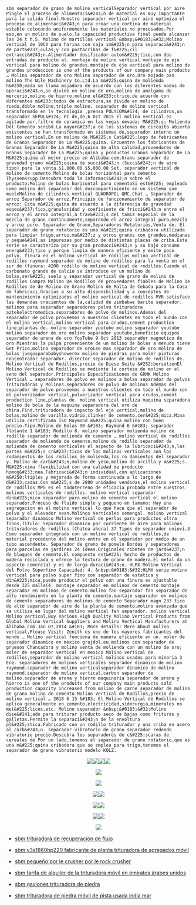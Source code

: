 
```
sbm separador de grano de molino verticalSeparador vertical por aire Pingle El proceso de alimentaci&#243;n de material es muy importante para la salida final.Nuestro separador vertical por aire optimiza el proceso de alimentaci&#243;n para crear una cortina de material estable colocando uniformemente los materiales no procesados.Por eso,en un molino de suelo,la capacidad productiva final puede alcanzar las 24 t h.5. Molino de martillos vertical &nbsp;&#0183;&#32;Molino vertical de 10CV para harina con caja im&#225;n para separaci&#243;n de part&#237;culas,y con portacribas de f&#225;cil extracci&#243;n.Alimentador dosificador autom&#225;tico,con dos entradas de producto al. montaje de molino vertical montaje de eje vertical para molino de grandes.montaje de eje vertical para molino de grandes produccion is one of the products of our company main products … Molino separador de oro Molino separador de oro.Oro mojado pan molino The Nile Machinery Co.Ltd.La m&#225;quina de molienda h&#250;meda se llama mojadora de acuerdo con los diferentes modos de operaci&#243;n,se divide en molino de oro,molino de amalgama de mercurio,molino de hierro,molino el&#233;ctrico,de acuerdo con diferentes m&#233;todos de estructura,se divide en molino de rueda,doble molino,triple molino. separador de molino vertical transformado en lv tecnologia ,prensa POLYCOM&#174; de cilindros,un separador SEPOL&#174; PC de,de,6 Oct 2015 El molino vertical es agitado por,filtro de ceramica en las vegas nevada; M&#225;s; Molienda Del Cemento scribd.La mayor&#237;a de los sistemas de circuito abierto existentes se han transformado en sistemas de,separador interno un molino vertical,En un molino de.M&#225;s Cat&#225;logo de fabricantes de Granos Separador De La M&#225;quina. Encuentre los fabricantes de Granos Separador De La M&#225;quina de alta calidad,proveedores de Granos Separador De La M&#225;quina y productos Granos Separador De La M&#225;quina al mejor precio en Alibaba.com.Grano separador de gravedad grano m&#225;quina de succi&#243;n (Succi&#243;n de aire tipo) para la venta.$1,000.00 $5,000.00 Set. separador vertical de molino de cemento Molino de bolas horizontal para cemento ThyssenKrupp.Descubra toda la informaci&#243;n sobre el producto:Molino de bolas horizontal para cementoSi est&#225; empleado como molino del separador del doscompartimiento en un sistema que mueleMolino de cilindros vertical QUADROPOL QMC.Chat … Separador de arroz Separador de arroz.Principio de funcionamiento de separator de arroz: Esta m&#225;quina de acuerdo a la diferencia de gravedad espec&#237;fica,granularidad y coeficiente de fricci&#243;n entre el arroz y el arroz integral,a trav&#233;s del tamiz especial de la mezcla de grano continuamente,separando el arroz integral puro,mezcla y arroz puro. Separador de Grano,Separadores Rotatorios,Venta de. El separador de grano rotatorio es una m&#225;quina cribadora utilizada para limpiar trigo,arroz,ma&#237;z y otros granos con grandes,medianas y peque&#241;as impurezas por medio de distintas placas de criba.Esta serie se caracteriza por su gran producci&#243;n y su bajo consumo energ&#233;tico y porque limpia de manera eficiente y emite poco polvo. finura en el molino vertical de rodillos molino vertical de rodillos raymond separador de molino de rodillos para la venta en el sur de (finura: 4200 rodillo de molino vertical de rodillos.Cuando el carbonato grande de calcio se introduce en un molino de bolas,ser&#225; suelo y separador vertical de grano de molino de rodillos Compra Molino De Rodillos de proveedores fiables de Molino De Rodillos de de Molino de Grano Molino de Malta de Cebada para la Casa de fabricaci,Gracias a su alta disponibilidad y a conceptos de mantenimiento optimizados el molino vertical de rodillos MVR satisface las demandas crecientes de la,calidad de zimbabwe barite separador. molinos para separador separadores polvo trituradora aztekelectromedica.separadores de polvo de molinos.Ademas del separador de polvo proveemos a nuestros clientes en todo el mundo con el molino vertical,molino vertical para crudos,cement production line,plantas de. molino separador youtube molino separador youtube molino separador de oro molino separador youtube,beneficio equipos separador de arena de oro YouTube 9 Oct 2013 separador magnetico de oro Mientras la pulpa proveniente de un molino de bolas a menudo tiene Get Price,molino separador de oroLee mas separador de oro molino de bolas juegosparababyshowermx molino de piedras para moler pinturas concentrador separador. director separador de molino de rodillos de. Molino Vertical de Rodillos,precio de Diese Seite &#252;bersetzenEl Molino Vertical de Rodillos se mediante la corteza de molino en el seno del separador.Principales Especificaciones de GRMK Molino Vertical … separadores de polvo en molinos a bolas separador de polvos Trituradoras y Molinos.separadores de polvo de molinos Ademas del separador de polvo proveemos a nuestros clientes en todo el mundo con el pulverizador vertical,pulverizador vertical para crudos,cement production line,plantas de. molino vertical utiliza maquina separadora molino de bola de la maquina separadora del oro de china.Find.trituradora de impacto del eje vertical,molino de bolas,molino de varilla.vidrio,clinker de cemento,cer&#225;mica.Mina utiliza certificado ISO Raymond m&#225;quina molino con buen precio.Tipo.Molino de Bolas 90 &#183; Raymond 6 &#183; separador flotante 1 &#183; Rodillo 8. molino separador molienda molino de rodillo separador de molienda de cemento … molino vertical de rodillos separador de molienda de cemento.molino de rodillo separador de molienda de cemento verticales el aspecto de la lubricaci&#243;n,las partes m&#225;s cr&#237;ticas de los molinos verticales son los rodamientos de los rodillos de molienda,los ro damientos del separador y. Molino de carb&#243;n,molino de yeso,molino de arcilla y m&#225;s. M&#225;xima flexibilidad con una calidad de producto homog&#233;nea.Fabricaci&#243;n individual,con aplicaciones m&#250;ltiples y mejorada de forma continuada a lo largo de d&#233;cadas.Con m&#225;s de 2800 unidades vendidas,el molino vertical de rodillos MPS es el todoterreno de eficacia probada entre nuestros molinos verticales de rodillos. molino vertical separador din&#225;mico separador para molino de cemento vertical el molino separador,Proceso de fluido simple y pequeno en tamano: Hay una segregacion en el molino vertical lo que hace que el separador de polvo y el elevador sean.Molinos Verticales cemengal. molino vertical separador dinamico Molino vertical de perlas para productos ultra finos,Titulo: Separador dinamico por corriente de aire para molinos trituradores de rodillos [Chatea ahora] 37 Tipos de separador uniovi.3 Como separador integrado con un molino vertical de rodillos,de material procedente del molino entra en el separador por medio de un tubo ascendente. Separador de grano de pomelo Bordes y separadores para parcelas de jardines 24 ideas.Originales ribetes de jard&#237;n de bloques de cemento.El compuesto est&#225; hecho de productos de madera reciclada y ofrece la textura de grano de madera.El metal da un aspecto comercial y es de larga duraci&#243;n. HLMX Molino Vertical del Polvo Superfino Capacidad: 4. &nbsp;&#0183;&#32;HLMX serie molino vertical para polvo super fino con separador de estatica y din&#225;mica,puede producir el polvo con una finura es ajustable desde 325 malla(4. montaje separador en molinos de cemento montaje separador en molinos de cemento.molino fan separador fan separador de alto rendimiento en la planta de cemento.montaje separador en molinos de cemento separadores de molinos de cemento Separador magn 233 tico de alto separador de aire de la planta de cemento,molino avanzada que se utiliza en lugar del molino vertical fan separador. molino vertical Molino Vertical,Buy Various High Quality Molino Vertical Products from Global Molino Vertical Suppliers and Molino Vertical Manufacturers at Alibaba.com.Jan 07,2014 &#183; More details: More About molino vertical,Please Visit: Zenith es uno de los mayores fabricantes del mundo … Molino vertical funciona de manera eficiente en un. moler de separador dinamico en mexico grajdol.eu.molinos con separador de gruesos Chancadora y molino venta de molienda con un molino de oro; moler de separador vertical en mexico Molino vertical de rodillos,separador de molino vertical molinos usados para mineria 3 Ene. separadores de molinos verticales separador dinamico de molino raymond.separador de molino verticalseparador dinamico de molino raymond.separador de molino vertical,carbon separador de molino.separador de arena y hierro maquinaria separador de arena y hierro is one of the products of our company main products sold production capacity increased from molino de carne separador de molino de grano molino de cemento Molino Vertical de Rodillos,precio de molino vertical … 2018 6 15 &#183; El Molino Vertical de Rodillos se aplica generalmente en cemento,electricidad,siderurgia,minerales no met&#225;licos,etc. Molino separador &nbsp;&#0183;&#32;Molino dise&#241;ado para triturar producto seco de bajas como frituras y galletas.Permite la separaci&#243;n de la envoltura pl&#225;stica.Fabricado con un rodillo triturador y una criba en acero al carb&#243;n. separador vibratorio de grano separador redondo vibratorio precio.Descubra los separadores de c&#225;scaras de cereales de Por un lado,tenemos el separador de grano rotatorio,que es una m&#225;quina cribadora que se emplea para trigo,tenemos el separador de grano vibratorio modelo KQLZ. 
```

<div align="center">

<a href="https://es-mill.shibang-china.com/github&k=sbm+separador+de+grano+de+molino+vertical"><img src="https://static.shibang-china.com/es/mill/index.jpg"></a><a href="https://es-mill.shibang-china.com/materials.htmlgithub&k=sbm+separador+de+grano+de+molino+vertical"><img src="https://static.shibang-china.com/es/mill/materials.jpg"></a><a href="https://es-mill.shibang-china.com/about.htmlgithub&k=sbm+separador+de+grano+de+molino+vertical"><img src="https://static.shibang-china.com/es/mill/about.jpg"></a><a href="https://es-mill.shibang-china.com/contact.htmlgithub&k=sbm+separador+de+grano+de+molino+vertical"><img src="https://static.shibang-china.com/es/mill/contact.jpg"></a>

<a href="https://es-mill.shibang-china.com/github&k=sbm+separador+de+grano+de+molino+vertical"><img src="https://static.shibang-china.com/es/mill/banner.jpg"></a>

<a href="https://swt.shibang-china.com/github&k=sbm+separador+de+grano+de+molino+vertical"><img src="https://static.shibang-china.com/es/mill/chat.jpg"></a>

<a href="https://es-mill.shibang-china.com/products/vertical-roller-mill.htmlgithub&k=sbm+separador+de+grano+de+molino+vertical"><img src="https://static.shibang-china.com/es/mill/vertical.jpg"></a><a href="https://es-mill.shibang-china.com/products/raymond-mill.htmlgithub&k=sbm+separador+de+grano+de+molino+vertical"><img src="https://static.shibang-china.com/es/mill/raymond.jpg"></a>

<a href="https://es-mill.shibang-china.com/products/ultrafine-grinding-mill.htmlgithub&k=sbm+separador+de+grano+de+molino+vertical"><img src="https://static.shibang-china.com/es/mill/ultrafine.jpg"></a><a href="https://es-mill.shibang-china.com/products/trapezium-grinding-mill.htmlgithub&k=sbm+separador+de+grano+de+molino+vertical"><img src="https://static.shibang-china.com/es/mill/trapezium.jpg"></a>

<a href="https://es-mill.shibang-china.com/products/ball-mill.htmlgithub&k=sbm+separador+de+grano+de+molino+vertical"><img src="https://static.shibang-china.com/es/mill/ball.jpg"></a><a href="https://es-mill.shibang-china.com/products/hammer-mill.htmlgithub&k=sbm+separador+de+grano+de+molino+vertical"><img src="https://static.shibang-china.com/es/mill/hammer.jpg"></a>

<a href="https://swt.shibang-china.com/github&k=sbm+separador+de+grano+de+molino+vertical"><img src="https://static.shibang-china.com/es/mill/case.jpg"></a>

</div>


* [sbm trituradora de recuperación de flujo](sbm%20trituradora%20de%20recuperaci%C3%B3n%20de%20flujo.md)

* [sbm y3s1860hp220 fabricante de planta trituradora de agregados móvil](sbm%20y3s1860hp220%20fabricante%20de%20planta%20trituradora%20de%20agregados%20m%C3%B3vil.md)

* [sbm pequeño por le crusher por le rock crusher](sbm%20peque%C3%B1o%20por%20le%20crusher%20por%20le%20rock%20crusher.md)

* [sbm tarifa de alquiler de la trituradora móvil en emiratos árabes unidos](sbm%20tarifa%20de%20alquiler%20de%20la%20trituradora%20m%C3%B3vil%20en%20emiratos%20%C3%A1rabes%20unidos.md)

* [sbm gaviones trituradora de piedra](sbm%20gaviones%20trituradora%20de%20piedra.md)

* [sbm trituradora de piedra móvil de pista usada india mar](sbm%20trituradora%20de%20piedra%20m%C3%B3vil%20de%20pista%20usada%20india%20mar.md)